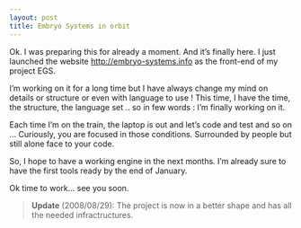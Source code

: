 ```yaml
---
layout: post
title: Embryo Systems in orbit
---
```


Ok. I was preparing this for already a moment. And it’s finally here. I just launched the website <a href="http://embryo-systems.info/">http://embryo-systems.info</a> as the front-end of my project EGS.

I’m working on it for a long time but I have always change my mind on details or structure or even with language to use ! This time, I have the time, the structure, the language set .. so in few words : I’m finally working on it.

Each time I’m on the train, the laptop is out and let’s code and test and so on … Curiously, you are focused in those conditions. Surrounded by people but still alone face to your code.

So, I hope to have a working engine in the next months. I’m already sure to have the first tools ready by the end of January.

Ok time to work... see you soon.

<blockquote><strong>Update</strong> (2008/08/29): The project is now in a better shape and has all the needed infractructures.</blockquote>